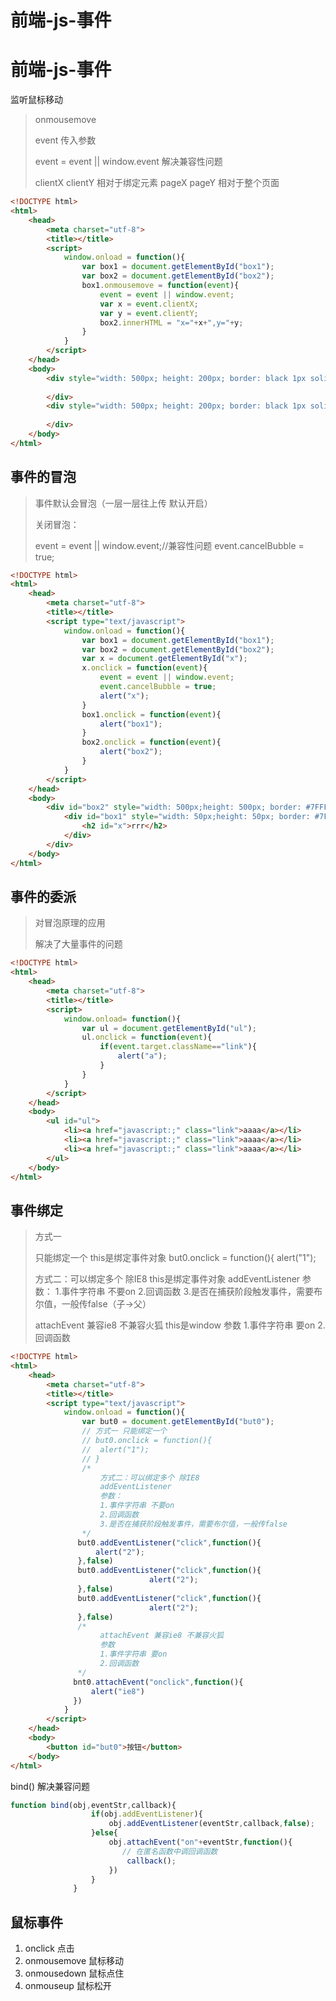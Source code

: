 # 前端-js-事件


# 前端-js-事件

监听鼠标移动

> onmousemove 
>
> event 传入参数
>
> event = event || window.event 解决兼容性问题
>
> clientX  clientY 相对于绑定元素
> pageX   pageY   相对于整个页面

```html
<!DOCTYPE html>
<html>
	<head>
		<meta charset="utf-8">
		<title></title>
		<script>
			window.onload = function(){
				var box1 = document.getElementById("box1");
				var box2 = document.getElementById("box2");
				box1.onmousemove = function(event){
					event = event || window.event;
					var x = event.clientX;
					var y = event.clientY;
					box2.innerHTML = "x="+x+",y="+y;
				}
			}
		</script>
	</head>
	<body>
		<div style="width: 500px; height: 200px; border: black 1px solid;" id="box1">
			
		</div>
		<div style="width: 500px; height: 200px; border: black 1px solid;" id="box2">
			
		</div>
	</body>
</html>

```

## 事件的冒泡

> 事件默认会冒泡（一层一层往上传 默认开启）
>
> 关闭冒泡：
>
>  event = event || window.event;//兼容性问题
> 					event.cancelBubble = true;

```html
<!DOCTYPE html>
<html>
	<head>
		<meta charset="utf-8">
		<title></title>
		<script type="text/javascript">
			window.onload = function(){
				var box1 = document.getElementById("box1");
				var box2 = document.getElementById("box2");
				var x = document.getElementById("x");
				x.onclick = function(event){
                    event = event || window.event;
					event.cancelBubble = true;
					alert("x");
				}
				box1.onclick = function(event){
					alert("box1");
				}
				box2.onclick = function(event){
					alert("box2");
				}
			}
		</script>
	</head>
	<body>
		<div id="box2" style="width: 500px;height: 500px; border: #7FFFD4 1px  solid;">
			<div id="box1" style="width: 50px;height: 50px; border: #7FFFD4 1px  solid;">
				<h2 id="x">rrr</h2>
			</div>
		</div>
	</body>
</html>

```

## 事件的委派

> 对冒泡原理的应用
>
> 解决了大量事件的问题

```html
<!DOCTYPE html>
<html>
	<head>
		<meta charset="utf-8">
		<title></title>
		<script>
			window.onload= function(){
				var ul = document.getElementById("ul");
				ul.onclick = function(event){
					if(event.target.className=="link"){
						alert("a");
					}
				}
			}
		</script>
	</head>
	<body>
		<ul id="ul">
			<li><a href="javascript:;" class="link">aaaa</a></li>
			<li><a href="javascript:;" class="link">aaaa</a></li>
			<li><a href="javascript:;" class="link">aaaa</a></li>
		</ul>
	</body>
</html>

```

## 事件绑定

>方式一 
>
>只能绑定一个 this是绑定事件对象
> 	but0.onclick = function(){
> 	alert("1");
>
>方式二：可以绑定多个 除IE8   this是绑定事件对象
>addEventListener
>	参数：
>		1.事件字符串 不要on
>		2.回调函数
>		3.是否在捕获阶段触发事件，需要布尔值，一般传false（子->父）
>
>attachEvent 兼容ie8 不兼容火狐  this是window
>	参数
>		1.事件字符串 要on
>		2.回调函数

```html
<!DOCTYPE html>
<html>
	<head>
		<meta charset="utf-8">
		<title></title>
		<script type="text/javascript">
			window.onload = function(){
				var but0 = document.getElementById("but0");
				// 方式一 只能绑定一个
				// but0.onclick = function(){
				// 	alert("1");
				// }
				/*
					方式二：可以绑定多个 除IE8
					addEventListener
					参数：
					1.事件字符串 不要on
					2.回调函数
					3.是否在捕获阶段触发事件，需要布尔值，一般传false
				*/
			   but0.addEventListener("click",function(){
				   alert("2");
			   },false)
			   but0.addEventListener("click",function(){
			   				   alert("2");
			   },false)
			   but0.addEventListener("click",function(){
			   				   alert("2");
			   },false)
			   /*
					attachEvent 兼容ie8 不兼容火狐
					参数
					1.事件字符串 要on
					2.回调函数
			   */
			  bnt0.attachEvent("onclick",function(){
				  alert("ie8")
			  })
			}
		</script>
	</head>
	<body>
		<button id="but0">按钮</button>
	</body>
</html>

```

bind() 解决兼容问题

```javascript
function bind(obj,eventStr,callback){
				  if(obj.addEventListener){
					  obj.addEventListener(eventStr,callback,false);
				  }else{
					  obj.attachEvent("on"+eventStr,function(){
						 // 在匿名函数中调回调函数
						  callback();
					  })
				  }
			  }
```

## 鼠标事件

1. onclick  点击
2. onmousemove 鼠标移动
3. onmousedown 鼠标点住
4. onmouseup 鼠标松开

